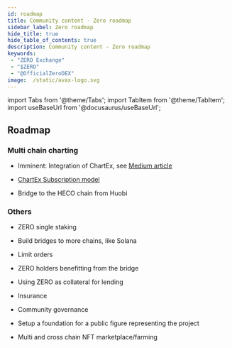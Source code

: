 ```yaml
---
id: roadmap
title: Community content - Zero roadmap
sidebar_label: Zero roadmap
hide_title: true
hide_table_of_contents: true
description: Community content - Zero roadmap
keywords:
 - "ZERO Exchange"
 - "$ZERO"
 - "@OfficialZeroDEX"
image:  /static/avax-logo.svg
---
```


import Tabs from '@theme/Tabs';
import TabItem from '@theme/TabItem';
import useBaseUrl from '@docusaurus/useBaseUrl';

## Roadmap

### Multi chain charting
* Imminent: Integration of ChartEx, see [Medium article](https://medium.com/@OfficialZeroDex/chartex-brings-omnichain-charting-to-0-exchange-9ca040298029)

* [ChartEx Subscription model](https://chartexpro.medium.com/new-economic-model-subscription-updates-1a9c34b731be)
* Bridge to the HECO chain from Huobi


### Others
* ZERO single staking

* Build bridges to more chains, like Solana

* Limit orders

* ZERO holders benefitting from the bridge 

* Using ZERO as collateral for lending

* Insurance

* Community governance

* Setup a foundation for a public figure representing the project

* Multi and cross chain NFT marketplace/farming
